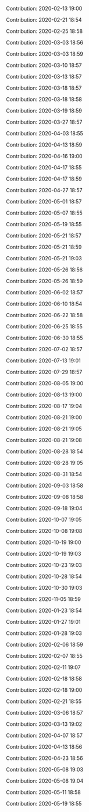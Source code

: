 Contribution: 2020-02-13 19:00

Contribution: 2020-02-21 18:54

Contribution: 2020-02-25 18:58

Contribution: 2020-03-03 18:56

Contribution: 2020-03-03 18:59

Contribution: 2020-03-10 18:57

Contribution: 2020-03-13 18:57

Contribution: 2020-03-18 18:57

Contribution: 2020-03-18 18:58

Contribution: 2020-03-19 18:59

Contribution: 2020-03-27 18:57

Contribution: 2020-04-03 18:55

Contribution: 2020-04-13 18:59

Contribution: 2020-04-16 19:00

Contribution: 2020-04-17 18:55

Contribution: 2020-04-17 18:59

Contribution: 2020-04-27 18:57

Contribution: 2020-05-01 18:57

Contribution: 2020-05-07 18:55

Contribution: 2020-05-19 18:55

Contribution: 2020-05-21 18:57

Contribution: 2020-05-21 18:59

Contribution: 2020-05-21 19:03

Contribution: 2020-05-26 18:56

Contribution: 2020-05-26 18:59

Contribution: 2020-06-02 18:57

Contribution: 2020-06-10 18:54

Contribution: 2020-06-22 18:58

Contribution: 2020-06-25 18:55

Contribution: 2020-06-30 18:55

Contribution: 2020-07-02 18:57

Contribution: 2020-07-13 19:01

Contribution: 2020-07-29 18:57

Contribution: 2020-08-05 19:00

Contribution: 2020-08-13 19:00

Contribution: 2020-08-17 19:04

Contribution: 2020-08-21 19:00

Contribution: 2020-08-21 19:05

Contribution: 2020-08-21 19:08

Contribution: 2020-08-28 18:54

Contribution: 2020-08-28 19:05

Contribution: 2020-08-31 18:54

Contribution: 2020-09-03 18:58

Contribution: 2020-09-08 18:58

Contribution: 2020-09-18 19:04

Contribution: 2020-10-07 19:05

Contribution: 2020-10-08 19:08

Contribution: 2020-10-19 19:00

Contribution: 2020-10-19 19:03

Contribution: 2020-10-23 19:03

Contribution: 2020-10-28 18:54

Contribution: 2020-10-30 19:03

Contribution: 2020-11-05 18:59

Contribution: 2020-01-23 18:54

Contribution: 2020-01-27 19:01

Contribution: 2020-01-28 19:03

Contribution: 2020-02-06 18:59

Contribution: 2020-02-07 18:55

Contribution: 2020-02-11 19:07

Contribution: 2020-02-18 18:58

Contribution: 2020-02-18 19:00

Contribution: 2020-02-21 18:55

Contribution: 2020-03-06 18:57

Contribution: 2020-03-13 19:02

Contribution: 2020-04-07 18:57

Contribution: 2020-04-13 18:56

Contribution: 2020-04-23 18:56

Contribution: 2020-05-08 19:03

Contribution: 2020-05-08 19:04

Contribution: 2020-05-11 18:58

Contribution: 2020-05-19 18:55

